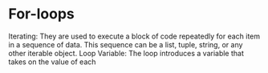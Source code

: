 # For-loops
Iterating: They are used to execute a block of code repeatedly for each item in a sequence of data. This sequence can be a list, tuple, string, or any other iterable object. Loop Variable: The loop introduces a variable that takes on the value of each 
